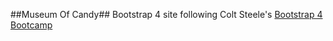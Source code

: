 ##Museum Of Candy##
Bootstrap 4 site following Colt Steele's [Bootstrap 4 Bootcamp](https://www.udemy.com/bootstrap-4-bootcamp/)
